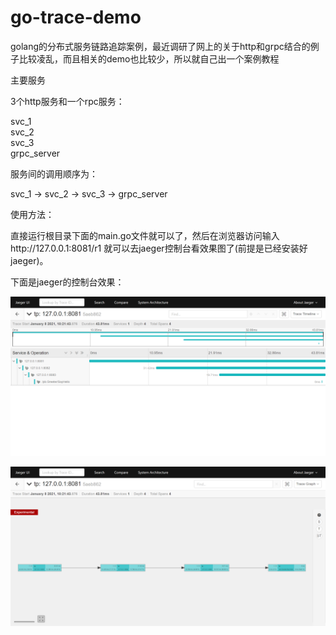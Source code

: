 # go-trace-demo
golang的分布式服务链路追踪案例，最近调研了网上的关于http和grpc结合的例子比较凌乱，而且相关的demo也比较少，所以就自己出一个案例教程

主要服务

3个http服务和一个rpc服务：

svc_1  
svc_2  
svc_3  
grpc_server  


服务间的调用顺序为：  

svc_1 -> svc_2 -> svc_3 -> grpc_server  

使用方法：  

直接运行根目录下面的main.go文件就可以了，然后在浏览器访问输入http://127.0.0.1:8081/r1 就可以去jaeger控制台看效果图了(前提是已经安装好jaeger)。

下面是jaeger的控制台效果：  

![avatar](https://github.com/Huangsh17/go-trace-demo/blob/master/image/20210108105836.png)

![avatar](https://github.com/Huangsh17/go-trace-demo/blob/master/image/20210108105852.png)